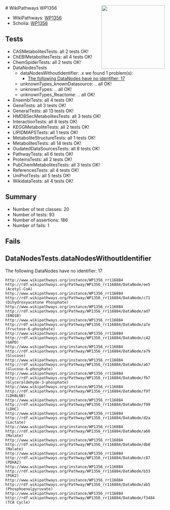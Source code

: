 <img style="float: right; width: 200px" src="https://upload.wikimedia.org/wikipedia/commons/thumb/8/83/Wplogo_with_text_500.png/640px-Wplogo_with_text_500.png" />
# WikiPathways WP1356

* WikiPathways: [WP1356](https://wikipathways.org/pathways/WP1356)
* Scholia: [WP1356](https://scholia.toolforge.org/wikipathways/WP1356)
## Tests
* CASMetabolitesTests: all 2 tests OK!
* ChEBIMetabolitesTests: all 4 tests OK!
* ChemSpiderTests: all 2 tests OK!
* DataNodesTests
    * dataNodesWithoutIdentifier: .x we found 1 problem(s):
        * [The following DataNodes have no identifier: 17](#8792c497)
    * unknownTypes_knownDatasource: .. all OK!
    * unknownTypes: .. all OK!
    * unknownTypes_Reactome: .. all OK!
* EnsemblTests: all 4 tests OK!
* GeneTests: all 3 tests OK!
* GeneralTests: all 13 tests OK!
* HMDBSecMetabolitesTests: all 3 tests OK!
* InteractionTests: all 8 tests OK!
* KEGGMetaboliteTests: all 2 tests OK!
* LIPIDMAPSTests: all 1 tests OK!
* MetaboliteStructureTests: all 1 tests OK!
* MetabolitesTests: all 14 tests OK!
* OudatedDataSourcesTests: all 8 tests OK!
* PathwayTests: all 6 tests OK!
* ProteinsTests: all 2 tests OK!
* PubChemMetabolitesTests: all 3 tests OK!
* ReferencesTests: all 4 tests OK!
* UniProtTests: all 5 tests OK!
* WikidataTests: all 4 tests OK!


## Summary

* Number of test classes: 20
* Number of tests: 93
* Number of assertions: 186
* Number of fails: 1

## Fails

<a name="8792c497" />

## DataNodesTests.dataNodesWithoutIdentifier

The following DataNodes have no identifier: 17
```
http://www.wikipathways.org/instance/WP1356_rr116884 http://rdf.wikipathways.org/Pathway/WP1356_rr116884/DataNode/ee5 (Acetyl-CoA)
http://www.wikipathways.org/instance/WP1356_rr116884 http://rdf.wikipathways.org/Pathway/WP1356_rr116884/DataNode/c71 (Dihydroxyacetone Phosphate)
http://www.wikipathways.org/instance/WP1356_rr116884 http://rdf.wikipathways.org/Pathway/WP1356_rr116884/DataNode/ad7 (ENO1B)
http://www.wikipathways.org/instance/WP1356_rr116884 http://rdf.wikipathways.org/Pathway/WP1356_rr116884/DataNode/a7e (Fructose-6-phosphate)
http://www.wikipathways.org/instance/WP1356_rr116884 http://rdf.wikipathways.org/Pathway/WP1356_rr116884/DataNode/c42 (GAPD)
http://www.wikipathways.org/instance/WP1356_rr116884 http://rdf.wikipathways.org/Pathway/WP1356_rr116884/DataNode/a79 (Glucose)
http://www.wikipathways.org/instance/WP1356_rr116884 http://rdf.wikipathways.org/Pathway/WP1356_rr116884/DataNode/a67 (Glucose-6-phosphate)
http://www.wikipathways.org/instance/WP1356_rr116884 http://rdf.wikipathways.org/Pathway/WP1356_rr116884/DataNode/fb7 (Glyceraldehyde-3-phosphate)
http://www.wikipathways.org/instance/WP1356_rr116884 http://rdf.wikipathways.org/Pathway/WP1356_rr116884/DataNode/f9f (LDHAL6B)
http://www.wikipathways.org/instance/WP1356_rr116884 http://rdf.wikipathways.org/Pathway/WP1356_rr116884/DataNode/f99 (LDHC)
http://www.wikipathways.org/instance/WP1356_rr116884 http://rdf.wikipathways.org/Pathway/WP1356_rr116884/DataNode/d2a (Lactate)
http://www.wikipathways.org/instance/WP1356_rr116884 http://rdf.wikipathways.org/Pathway/WP1356_rr116884/DataNode/a68 (Malate)
http://www.wikipathways.org/instance/WP1356_rr116884 http://rdf.wikipathways.org/Pathway/WP1356_rr116884/DataNode/db8 (Malate)
http://www.wikipathways.org/instance/WP1356_rr116884 http://rdf.wikipathways.org/Pathway/WP1356_rr116884/DataNode/c87 (PDHA2)
http://www.wikipathways.org/instance/WP1356_rr116884 http://rdf.wikipathways.org/Pathway/WP1356_rr116884/DataNode/b33 (PGK2)
http://www.wikipathways.org/instance/WP1356_rr116884 http://rdf.wikipathways.org/Pathway/WP1356_rr116884/DataNode/ab5 (Phosphoenolpyruvate)
http://www.wikipathways.org/instance/WP1356_rr116884 http://rdf.wikipathways.org/Pathway/WP1356_rr116884/DataNode/f3484 (TCA Cycle)
```


